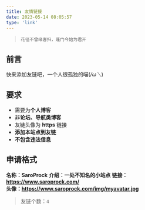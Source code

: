 ```yaml
---
title: 友情链接
date: 2023-05-14 08:05:57
type: 'link'
---
```


>`花径不曾缘客扫，蓬门今始为君开`

## 前言

快来添加友链吧，一个人很孤独的喵(*/ω＼*)

## 要求

- 需要为**个人博客**
- 非**论坛、导航类博客**
- 友链头像为 **https** 链接
- **添加本站点到友链**
- **不包含违法信息**

## 申请格式

**名称：SaroProck**
**介绍：一处不知名的小站点**
**链接：https://www.saroprock.com/**  
**头像：https://www.saroprock.com/img/myavatar.jpg**

>友链个数：`4`